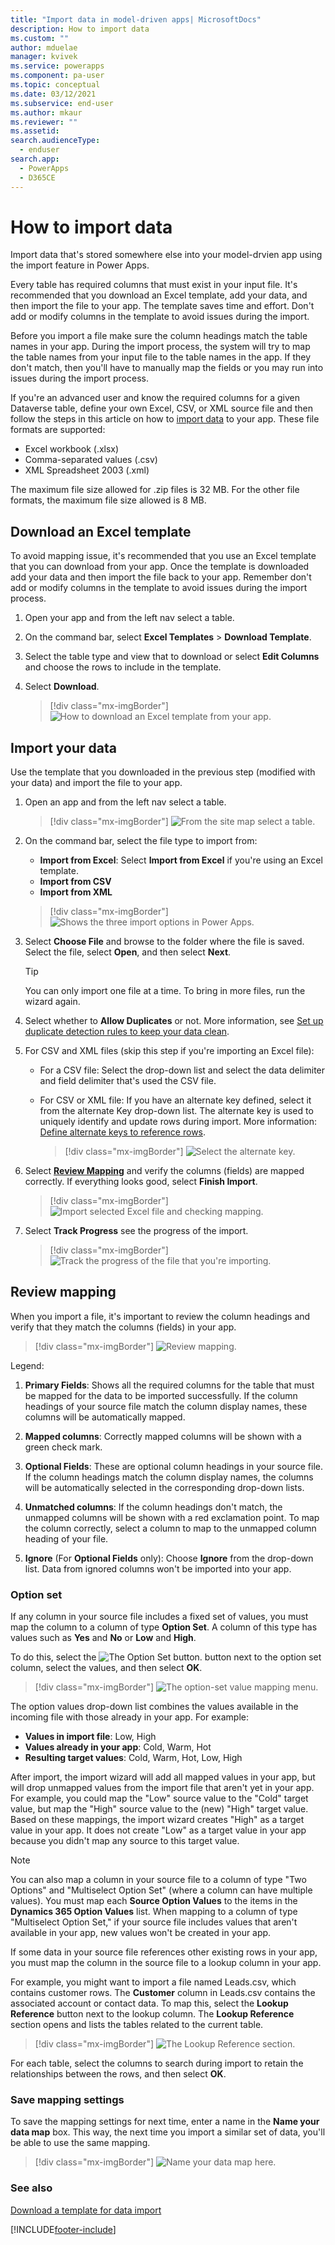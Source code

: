 ```yaml
---
title: "Import data in model-driven apps| MicrosoftDocs"
description: How to import data
ms.custom: ""
author: mduelae
manager: kvivek
ms.service: powerapps
ms.component: pa-user
ms.topic: conceptual
ms.date: 03/12/2021
ms.subservice: end-user
ms.author: mkaur
ms.reviewer: ""
ms.assetid: 
search.audienceType: 
  - enduser
search.app: 
  - PowerApps
  - D365CE
---
```

# How to import data

Import data that's stored somewhere else into your model-drvien app using the import feature in Power Apps. 

Every table has required columns that must exist in your input file. It's recommended that you download an Excel template, add your data, and then import the file to your app. The template saves time and effort. Don't add or modify columns in the template to avoid issues during the import.

Before you import a file make sure the column headings match the table names in your app. During the import process, the system will try to map the table names from your input file to the table names in the app. If they don't match, then you'll have to manually map the fields or you may run into issues during the import process.

If you're an advanced user and know the required columns for a given Dataverse table, define your own Excel, CSV, or XML source file and then follow the steps in this article on how to [import data](import-data.md#import-your-data) to your app. These file formats are supported:

 - Excel workbook (.xlsx)
 - Comma-separated values (.csv)
 - XML Spreadsheet 2003 (.xml)
 
The maximum file size allowed for .zip files is 32 MB. For the other file formats, the maximum file size allowed is 8 MB.   

## Download an Excel template

To avoid mapping issue, it's recommended that you use an Excel template that you can download from your app. Once the template is downloaded add your data and then import the file back to your app. Remember don't add or modify columns in the template to avoid issues during the import process.

1. Open your app and from the left nav select a table.

2. On the command bar, select **Excel Templates** > **Download Template**.

3. Select the table type and view that to download or select **Edit Columns** and choose the rows to include in the template.

5. Select **Download**. 
 
   > [!div class="mx-imgBorder"]
   > ![How to download an Excel template from your app.](media/download-excel-template.gif "How to download an Excel template from your ap")

## Import your data

Use the template that you downloaded in the previous step (modified with your data) and import the file to your app. 

1. Open an app and from the left nav select a table.
 
   > [!div class="mx-imgBorder"]
   > ![From the site map select a table.](media/left-nav-select-table.png "From the site pay select a table")

3. On the command bar, select the file type to import from:

   - **Import from Excel**: Select **Import from Excel** if you're using an Excel template.
   - **Import from CSV**
   - **Import from XML**

   > [!div class="mx-imgBorder"]
   > ![Shows the three import options in Power Apps.](media/import-files.gif "Shows the three import options in Power Apps")
  
2. Select **Choose File** and browse to the folder where the file is saved. Select the file, select **Open**, and then select **Next**.  
  
   > [!TIP]
   > You can only import one file at a time. To bring in more files, run the wizard again.
   
3. Select whether to **Allow Duplicates** or not. More information, see [Set up duplicate detection rules to keep your data clean](/power-platform/admin/set-up-duplicate-detection-rules-keep-data-clean).

4. For CSV and XML files (skip this step if you're importing an Excel file): 

   - For a CSV file: Select the drop-down list and select the data delimiter and field delimiter that's used the CSV file.
   
   - For CSV or XML file: If you have an alternate key defined, select it from the alternate Key drop-down list. The alternate key is used to uniquely identify and update rows during import. More information: [Define alternate keys to reference rows](../maker/data-platform/define-alternate-keys-reference-records.md).

     > [!div class="mx-imgBorder"]
     > ![Select the alternate key.](media/import-xml-alternate-key.png "Select the alternate key") 
   
5. Select **[Review Mapping](import-data.md#review-mapping)** and verify the columns (fields) are mapped correctly. If everything looks good, select **Finish Import**.  

   > [!div class="mx-imgBorder"]
   > ![Import selected Excel file and checking mapping.](media/mapping-excel-file.png "Import selected Excel file and checking mapping")

4. Select **Track Progress** see the progress of the import.

   > [!div class="mx-imgBorder"]
   > ![Track the progress of the file that you're importing.](media/track-progress.png "Track import file progress")
   
## Review mapping

When you import a file, it's important to review the column headings and verify that they match the columns (fields) in your app.

> [!div class="mx-imgBorder"]
> ![Review mapping.](media/review-mapping-legend.png "Review mapping")


Legend:

1. **Primary Fields**: Shows all the required columns for the table that must be mapped for the data to be imported successfully. If the column headings of your source file match the column display names, these columns will be automatically mapped. 

2. **Mapped columns**: Correctly mapped columns will be shown with a green check mark.

3. **Optional Fields**: These are optional column headings in your source file. If the column headings match the column display names, the columns will be automatically selected in the corresponding drop-down lists. 

4. **Unmatched columns**: If the column headings don't match, the unmapped columns will be shown with a red exclamation point. To map the column correctly, select a column to map to the unmapped column heading of your file. 

5. **Ignore** (For **Optional Fields** only): Choose **Ignore** from the drop-down list. Data from ignored columns won't be imported into your app.

### Option set

If any column in your source file includes a fixed set of values, you must map the column to a column of type **Option Set**. A column of this type has values such as **Yes** and **No** or  **Low** and **High**.

To do this, select the ![The Option Set button.](media/import-option-set-button.png "The Option Set button") button next to the option set column, select the values, and then select **OK**. 


   > [!div class="mx-imgBorder"]
   > ![The option-set value mapping menu.](media/import-files-option-set.gif "The option-set value mapping menu")

The option values drop-down list combines the values available in the incoming file with those already in your app. For example:

- **Values in import file**: Low, High
- **Values already in your app**: Cold, Warm, Hot
- **Resulting target values**: Cold, Warm, Hot, Low, High
 
After import, the import wizard will add all mapped values in your app, but will drop unmapped values from the import file that aren't yet in your app. For example, you could map the "Low" source value to the "Cold" target value, but map the "High" source value to the (new) "High" target value. Based on these mappings, the import wizard creates "High" as a target value in your app. It does not create "Low" as a target value in your app because you didn't map any source to this target value.

>[!NOTE]
>You can also map a column in your source file to a column of type "Two Options" and "Multiselect Option Set" (where a column can have multiple values). You must map each **Source Option Values** to the items in the **Dynamics 365 Option Values** list. When mapping to a column of type "Multiselect Option Set," if your source file includes values that aren't available in your app, new values won't be created in your app.

If some data in your source file references other existing rows in your app, you must map the column in the source file to a lookup column in your app.

For example, you might want to import a file named Leads.csv, which contains customer rows. The **Customer** column in Leads.csv contains the associated account or contact data. To map this, select the **Lookup Reference** button next to the lookup column. The **Lookup Reference** section opens and lists the tables related to the current table.

> [!div class="mx-imgBorder"]
> ![The Lookup Reference section.](media/import-lookup-reference-section.png "The Lookup Reference section")

For each table, select the columns to search during import to retain the relationships between the rows, and then select **OK**.

### Save mapping settings

To save the mapping settings for next time, enter a name in the **Name your data map** box. This way, the next time you import a similar set of data, you'll be able to use the same mapping.

> [!div class="mx-imgBorder"]
> ![Name your data map here.](media/import-save-settings.png "Name your data map here")


### See also
[Download a template for data import](/power-platform/admin/download-template-data-import)



[!INCLUDE[footer-include](../includes/footer-banner.md)]
